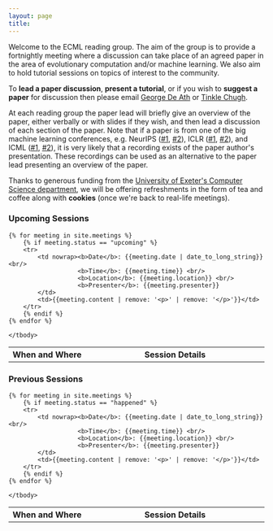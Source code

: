 ```yaml
---
layout: page
title: 
---
```


Welcome to the ECML reading group. The aim of the group is to provide a 
fortnightly meeting where a discussion can take place of an agreed paper
in the area of evolutionary computation and/or machine learning. We also aim to
hold tutorial sessions on topics of interest to the community.

To **lead a paper discussion**, **present a tutorial**, or if you wish to 
**suggest a paper** for discussion then please email
[George De Ath](mailto:g.de.ath@exeter.ac.uk) or 
[Tinkle Chugh](mailto:T.Chugh@exeter.ac.uk).

At each reading group the paper lead will briefly give an overview of the paper,
either verbally or with slides if they wish, and then lead a discussion of each
section of the paper. Note that if a paper is from one of the big machine 
learning conferences, e.g. 
NeurIPS ([#1](https://nips.cc/Conferences/2019/Videos), 
         [#2](https://slideslive.com/neurips/)),
ICLR ([#1](https://iclr.cc/Conferences/2019/Videos),
     [#2](https://slideslive.com/icml/)),
and ICML ([#1](https://icml.cc/Conferences/2019/Videos), 
         [#2](https://slideslive.com/iclr)),
it is very likely that a recording exists of the paper author's presentation.
These recordings can be used as an alternative to the paper lead presenting an
overview of the paper.

Thanks to generous funding from the 
[University of Exeter's Computer Science department](http://emps.exeter.ac.uk/computer-science/), 
we will be offering refreshments 
in the form of tea and coffee along with **cookies**
(once we're back to real-life meetings).

### Upcoming Sessions
<table>
    <tbody>
    <tr>
        <th nowrap width="1%">When and Where</th><th>Session Details</th>
    </tr>
        
    {% for meeting in site.meetings %}
        {% if meeting.status == "upcoming" %}
        <tr>
            <td nowrap><b>Date</b>: {{meeting.date | date_to_long_string}} <br/>
                       <b>Time</b>: {{meeting.time}} <br/>
                       <b>Location</b>: {{meeting.location}} <br/>
                       <b>Presenter</b>: {{meeting.presenter}}
            </td>
            <td>{{meeting.content | remove: '<p>' | remove: '</p>'}}</td>
        </tr>
        {% endif %}
    {% endfor %}

    </tbody>
</table>

### Previous Sessions

<table>
    <tbody>
    <tr>
        <th nowrap width="1%">When and Where</th><th>Session Details</th>
    </tr>
        
    {% for meeting in site.meetings %}
        {% if meeting.status == "happened" %}
        <tr>
            <td nowrap><b>Date</b>: {{meeting.date | date_to_long_string}} <br/>
                       <b>Time</b>: {{meeting.time}} <br/>
                       <b>Location</b>: {{meeting.location}} <br/>
                       <b>Presenter</b>: {{meeting.presenter}}
            </td>
            <td>{{meeting.content | remove: '<p>' | remove: '</p>'}}</td>
        </tr>
        {% endif %}
    {% endfor %}

    </tbody>
</table>
